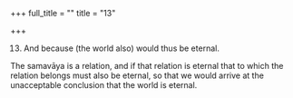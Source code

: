 +++
full_title = ""
title = "13"

+++


13. And because (the world also) would thus be eternal.

The samavāya is a relation, and if that relation is eternal that to which the relation belongs must also be eternal, so that we would arrive at the unacceptable conclusion that the world is eternal.

